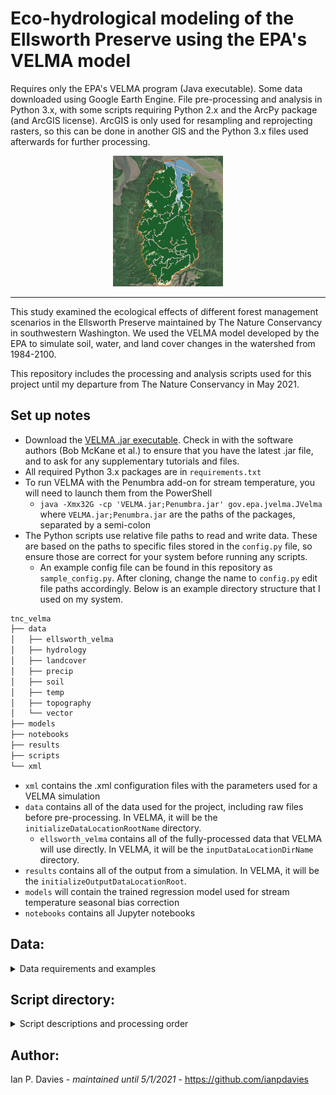 Eco-hydrological modeling of the Ellsworth Preserve using the EPA's VELMA model
==============================
Requires only the EPA's VELMA program (Java executable). Some data downloaded using Google Earth Engine. File pre-processing and analysis in Python 3.x, with some scripts requiring Python 2.x and the ArcPy package 
(and ArcGIS license). ArcGIS is only used for resampling and reprojecting rasters, so this can be done in another GIS
and the Python 3.x files used afterwards for further processing.

<center><img src="https://github.com/ianpdavies/PNW_VELMA/blob/36340bc58f56e13ffa9912839b313fb39d2d47a9/ellsworth_area.PNG" width="35%" height="35%"></center>

------------
This study examined the ecological effects of different forest management scenarios in the Ellsworth Preserve maintained by The Nature Conservancy in southwestern Washington. We used the VELMA model developed by the EPA to simulate soil, water, and land cover changes in the watershed from 1984-2100. 

This repository includes the processing and analysis scripts used for this project until my departure from The Nature Conservancy in May 2021.

Set up notes
------------
 - Download the [VELMA .jar executable](https://www.epa.gov/water-research/visualizing-ecosystem-land-management-assessments-velma-model-20). Check in with the software authors (Bob McKane et al.) to ensure that you have the latest .jar file, and to ask for any supplementary tutorials and files.
 - All required Python 3.x packages are in `requirements.txt`
 - To run VELMA with the Penumbra add-on for stream temperature, you will need to launch them from the PowerShell
    - `java -Xmx32G -cp 'VELMA.jar;Penumbra.jar' gov.epa.jvelma.JVelma` where `VELMA.jar;Penumbra.jar` are the paths of the packages, separated by a semi-colon
 - The Python scripts use relative file paths to read and write data. These are based on the paths to specific files stored in the `config.py` file, so ensure those are correct for your system before running any scripts.
    - An example config file can be found in this repository as `sample_config.py`. After cloning, change the name to `config.py` edit file paths accordingly. Below is an example directory structure that I used on my system.

```bash
tnc_velma
├── data
│   ├── ellsworth_velma
│   ├── hydrology
│   ├── landcover
│   ├── precip
│   ├── soil
│   ├── temp
│   ├── topography
│   └── vector
├── models
├── notebooks
├── results
├── scripts
└── xml
```
- `xml` contains the .xml configuration files with the parameters used for a VELMA simulation
- `data` contains all of the data used for the project, including raw files before pre-processing. In VELMA, it will be the `initializeDataLocationRootName` directory.
    - `ellsworth_velma` contains all of the fully-processed data that VELMA will use directly. In VELMA, it will be the `inputDataLocationDirName` directory.
- `results` contains all of the output from a simulation. In VELMA, it will be the `initializeOutputDataLocationRoot`.
- `models` will contain the trained regression model used for stream temperature seasonal bias correction
- `notebooks` contains all Jupyter notebooks


Data:
------------
<details>
  <summary>Data requirements and examples</summary>
 Please see the VELMA user manual for required data files. This is a list of the data used in this project, and
 tips for downloading and processing them.

1. Soil
    * [STATSGO2 and gSSURGO](https://nrcs.app.box.com/v/soils) can be used to create a soil texture map. There are gaps in both datasets, so you may need to merge them using the `soil.py` script. They are database files that require some preprocessing to access the texture values.         
2. DEM
    * Downloaded from the [USGS](https://apps.nationalmap.gov/downloader). We used the 1/3 arc-second (10m) DEM that [covered the Ellsworth Preserve](https://www.sciencebase.gov/catalog/item/5f77838982ce1d74e7d6c0bd).
3. Climate drivers
    * PRISM daily temperature and precipitation measurements were downloaded from Google Earth Engine using the `daily_climate_drivers.js` script. VELMA simulated runoff actually matched observed runoff better when the PRISM precipitation was averaged with data from the nearby [Naselle rain gauge](https://www.ncdc.noaa.gov/cdo-web/datasets/GHCND/stations/GHCND:USC00455774/detail). Other gauges can be found [here](https://gis.ncdc.noaa.gov/maps/clim/summaries/daily).
4. Future climate projections
    * Temperature and precipitation projections to 2100 from various GCMs were shared by the University of Washington Climate Impacts Group.
5. Land cover
    * Cover type was mapped using the National Land Cover Dataset ([NLCD](https://www.mrlc.gov/data)) as well as NOAA C-CAP. For simplicity though, all of Ellsworth was marked as conifer in VELMA, and the NLCD/C-CAP data was used to produce the permeability map.
    * Cover age for forest stands was mapped by TNC.
    * Biological parameters for cover types used in VELMA were copied from the .xml configuration files of previous VELMA studies. Inquire with the VELMA maintainers.



</details>


Script directory:
------------
<details>
  <summary>Script descriptions and processing order</summary>
 This is the order in which the scripts must be run during processing.
 
 Bolded scripts are written for Python 3.x. Scripts that are bolded and italicized and marked with an * are written for 
 Python 2.x and ArcPy.

* ****dem_resample.py:*** Resamples the DEM to a specified spatial resolution. NOTE: The resampled DEM must then be flat-processed in the JPDEM program created by the VELMA team. That flat-processed DEM is then used as the template for all the other rasters processed in the following scripts.
* ****soil.py:*** Creates a soil texture map by merging gSSURGO and STATSGO2
* ****cover.py:*** Resamples cover rasters to match DEM
* **cover_edit_stands.py:** Edits the Ellsworth stand shapefile in preparation for rasterization
* **cover_rasterize_stands.py:** Rasterizes the stand shapefile into stand age, type, and ID. Also rasterizes the experimental basins. 
* ****other_layers.py:*** Resamples all other rasters to match DEM
* **cover_combine_ccap.py:** Combines CCAP and NLCD land cover rasters to create one cover file
* **cover_permeability.py:** Creates a permeability map based on merged cover file
* **disturbances.py:** Creates filter maps for harvest disturbances
* **disturbances_randomize_clearcuts.py:** For clearcut scenario. Randomly samples clearcuts to only occur over x% of the watershed each year, rather than all at once
* **disturbances_historical.py:** Creates filter maps for historical disturbances, like blow-downs, based on the Hansen Global Forest Loss Dataset and the stand age map
* **cover_age.py:** Creates an initial cover age map for a given simulation starting year
* **velma_format_check.py:** Checks that all final rasters match the DEM resolution
* **export_VICWRF_avgs.py:** Averages simulation runs of the coupled WRF/VIC climate models, then exports precipitation and temperature files.
* **export_GCM.py:** Exports precipitation and temperature data for a specified GCM and time period. 
* **export_PRISM.py:** Exports observed precipitation and temperature data from PRISM for a given time period.
* **export_runoff.py:** Converts observed runoff to from cfs to mm, and adds in a dummy year of zeroes if specified.

Other scripts:

* **streamtemp_correct.py:** Trains and saves the regression model used to corrected seasonal biases in VELMA's stream temperature estimates.
* **edit_velma_parameters.py:** Used to batch edit parameters in multiple .xml configuration files for VELMA simulations
* **simulation_metrics.py:** Exports key calibration figures into a .csv for easy comparison across simulations
* **scenario_results_figs.py:** Exports figures of simulation results across forest management scenarios using different GCMs
* **scenario_results_figs.py:** Same as `scenario_results_figs.py` except for a historical period, and includes observed PRISM data as well as GCMs.

Earth Engine Javascript scripts:

* **daily_climate_drivers.js:** Exports a .csv of daily observed precipitation and temperature measurements for a specified study area and time period. Can export other climatic data as well, if desired.
* **clearcut_estimate.js:** Exports a .tif of the Hansen Global Forest Loss dataset for a specified area. 
     
</details>

Author:
------------
Ian P. Davies - *maintained until 5/1/2021* - https://github.com/ianpdavies




